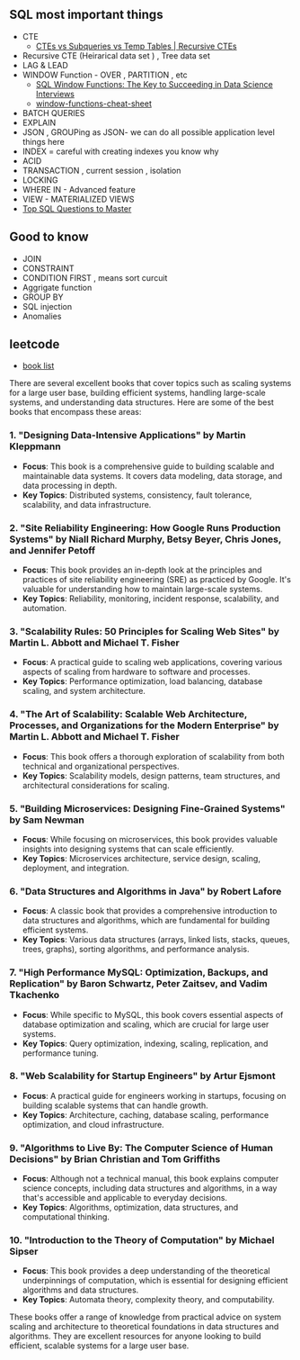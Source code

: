 ## SQL most important things
- CTE 
    - [CTEs vs Subqueries vs Temp Tables | Recursive CTEs](https://www.youtube.com/watch?v=LJC8277LONg)
- Recursive CTE (Heirarical data set ) , Tree data set
- LAG & LEAD
- WINDOW Function - OVER , PARTITION , etc 
    - [SQL Window Functions: The Key to Succeeding in Data Science Interviews](https://www.youtube.com/watch?v=e-EL-6Vnkbg)
    - [window-functions-cheat-sheet](https://learnsql.com/blog/sql-window-functions-cheat-sheet/)
- BATCH QUERIES
- EXPLAIN
- JSON  , GROUPing as JSON- we can do all possible application level things here
- INDEX = careful with creating indexes you know why
- ACID
- TRANSACTION , current session , isolation 
- LOCKING
- WHERE IN - Advanced feature 
- VIEW - MATERIALIZED VIEWS
- [Top SQL Questions to Master](https://www.youtube.com/watch?v=1tfGvvVOF6Q)

## Good to know
- JOIN
- CONSTRAINT
- CONDITION FIRST , means sort curcuit 
- Aggrigate function
- GROUP BY
- SQL injection 
- Anomalies



## leetcode
- [book list](https://www.piratekingdom.com/books/coding) 

There are several excellent books that cover topics such as scaling systems for a large user base, building efficient systems, handling large-scale systems, and understanding data structures. Here are some of the best books that encompass these areas:

### 1. **"Designing Data-Intensive Applications" by Martin Kleppmann**
   - **Focus**: This book is a comprehensive guide to building scalable and maintainable data systems. It covers data modeling, data storage, and data processing in depth.
   - **Key Topics**: Distributed systems, consistency, fault tolerance, scalability, and data infrastructure.

### 2. **"Site Reliability Engineering: How Google Runs Production Systems" by Niall Richard Murphy, Betsy Beyer, Chris Jones, and Jennifer Petoff**
   - **Focus**: This book provides an in-depth look at the principles and practices of site reliability engineering (SRE) as practiced by Google. It's valuable for understanding how to maintain large-scale systems.
   - **Key Topics**: Reliability, monitoring, incident response, scalability, and automation.

### 3. **"Scalability Rules: 50 Principles for Scaling Web Sites" by Martin L. Abbott and Michael T. Fisher**
   - **Focus**: A practical guide to scaling web applications, covering various aspects of scaling from hardware to software and processes.
   - **Key Topics**: Performance optimization, load balancing, database scaling, and system architecture.

### 4. **"The Art of Scalability: Scalable Web Architecture, Processes, and Organizations for the Modern Enterprise" by Martin L. Abbott and Michael T. Fisher**
   - **Focus**: This book offers a thorough exploration of scalability from both technical and organizational perspectives.
   - **Key Topics**: Scalability models, design patterns, team structures, and architectural considerations for scaling.

### 5. **"Building Microservices: Designing Fine-Grained Systems" by Sam Newman**
   - **Focus**: While focusing on microservices, this book provides valuable insights into designing systems that can scale efficiently.
   - **Key Topics**: Microservices architecture, service design, scaling, deployment, and integration.

### 6. **"Data Structures and Algorithms in Java" by Robert Lafore**
   - **Focus**: A classic book that provides a comprehensive introduction to data structures and algorithms, which are fundamental for building efficient systems.
   - **Key Topics**: Various data structures (arrays, linked lists, stacks, queues, trees, graphs), sorting algorithms, and performance analysis.

### 7. **"High Performance MySQL: Optimization, Backups, and Replication" by Baron Schwartz, Peter Zaitsev, and Vadim Tkachenko**
   - **Focus**: While specific to MySQL, this book covers essential aspects of database optimization and scaling, which are crucial for large user systems.
   - **Key Topics**: Query optimization, indexing, scaling, replication, and performance tuning.

### 8. **"Web Scalability for Startup Engineers" by Artur Ejsmont**
   - **Focus**: A practical guide for engineers working in startups, focusing on building scalable systems that can handle growth.
   - **Key Topics**: Architecture, caching, database scaling, performance optimization, and cloud infrastructure.

### 9. **"Algorithms to Live By: The Computer Science of Human Decisions" by Brian Christian and Tom Griffiths**
   - **Focus**: Although not a technical manual, this book explains computer science concepts, including data structures and algorithms, in a way that's accessible and applicable to everyday decisions.
   - **Key Topics**: Algorithms, optimization, data structures, and computational thinking.

### 10. **"Introduction to the Theory of Computation" by Michael Sipser**
   - **Focus**: This book provides a deep understanding of the theoretical underpinnings of computation, which is essential for designing efficient algorithms and data structures.
   - **Key Topics**: Automata theory, complexity theory, and computability.

These books offer a range of knowledge from practical advice on system scaling and architecture to theoretical foundations in data structures and algorithms. They are excellent resources for anyone looking to build efficient, scalable systems for a large user base.
